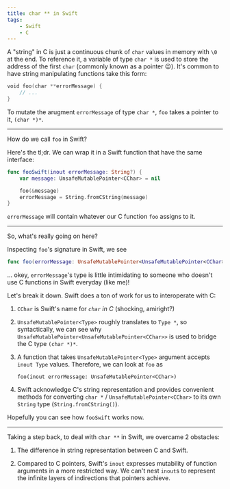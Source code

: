 ```yaml
---
title: char ** in Swift
tags:
    - Swift
    - C
---
```


A "string" in C is just a continuous chunk of `char` values in memory with
`\0` at the end. To reference it, a variable of type `char *` is used to store
the address of the first `char` (commonly known as a pointer 😉).  It's common
to have string manipulating functions take this form:

```swift
void foo(char **errorMessage) {
    // ...
}
```

To mutate the arugment `errorMessage` of type `char *`, `foo` takes a pointer
to it, `(char *)*`.

<hr />

How do we call `foo` in Swift?

Here's the tl;dr. We can wrap it in a Swift function that have the same
interface:

```swift
func fooSwift(inout errorMessage: String?) {
    var message: UnsafeMutablePointer<CChar> = nil

    foo(&message)
    errorMessage = String.fromCString(message)
}
```

`errorMessage` will contain whatever our C function `foo` assigns to it.

<hr />

So, what's really going on here?

Inspecting `foo`'s signature in Swift, we see

```swift
func foo(errorMessage: UnsafeMutablePointer<UnsafeMutablePointer<CChar>>)
```

… okey, `errorMessage`'s type is little intimidating to someone who doesn't
use C functions in Swift everyday (like me)!

Let's break it down. Swift does a ton of work for us to interoperate with C:

1.  `CChar` is Swift's name for *`char` in C* (shocking, amiright?)

2.  `UnsafeMutablePointer<Type>` roughly translates to `Type *`, so
    syntactically, we can see why
    `UnsafeMutablePointer<UnsafeMutablePointer<CChar>>` is used to bridge the
    C type `(char *)*`.

3.  A function that takes `UnsafeMutablePointer<Type>` argument accepts
    `inout Type` values. Therefore, we can look at `foo` as

        foo(inout errorMessage: UnsafeMutablePointer<CChar>)

4.  Swift acknowledge C's string representation and provides convenient
    methods for converting `char *` / `UnsafeMutablePointer<CChar>` to its own
    `String` type (`String.fromCString()`).

Hopefully you can see how `fooSwift` works now.

<hr />

Taking a step back, to deal with `char **` in Swift, we overcame 2 obstacles:

1.  The difference in string representation between C and Swift.

2.  Compared to C pointers, Swift's `inout` expresses mutability of function
    arguments in a more restricted way. We can't nest `inout`s to represent
    the infinite layers of indirections that pointers achieve.
